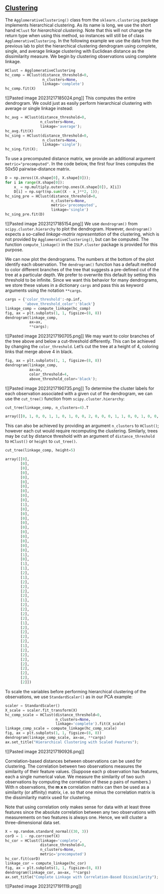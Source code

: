 
## [Clustering](https://islp.readthedocs.io/en/latest/labs/Ch12-unsup-lab.html)

The `AgglomerativeClustering()` class from the `sklearn.clustering` package implements hierarchical clustering. As its name is long, we use the short hand `HClust` for _hierarchical clustering_. Note that this will not change the return type when using this method, so instances will still be of class `AgglomerativeClustering`. In the following example we use the data from the previous lab to plot the hierarchical clustering dendrogram using complete, single, and average linkage clustering with Euclidean distance as the dissimilarity measure. We begin by clustering observations using complete linkage.

```python
HClust = AgglomerativeClustering
hc_comp = HClust(distance_threshold=0,
                 n_clusters=None,
                 linkage='complete')
hc_comp.fit(X)
```
![[Pasted image 20231217185024.png]]
This computes the entire dendrogram. We could just as easily perform hierarchical clustering with average or single linkage instead:
```python
hc_avg = HClust(distance_threshold=0,
                n_clusters=None,
                linkage='average');
hc_avg.fit(X)
hc_sing = HClust(distance_threshold=0,
                 n_clusters=None,
                 linkage='single');
hc_sing.fit(X);
```

To use a precomputed distance matrix, we provide an additional argument `metric="precomputed"`. In the code below, the first four lines computes the 50x50 pairwise-distance matrix.

```python
D = np.zeros((X.shape[0], X.shape[0]));
for i in range(X.shape[0]):
    x_ = np.multiply.outer(np.ones(X.shape[0]), X[i])
    D[i] = np.sqrt(np.sum((X - x_)**2, 1));
hc_sing_pre = HClust(distance_threshold=0,
                     n_clusters=None,
                     metric='precomputed',
                     linkage='single')
hc_sing_pre.fit(D)
```

![[Pasted image 20231217185154.png]]
We use `dendrogram()` from `scipy.cluster.hierarchy` to plot the dendrogram. However, `dendrogram()` expects a so-called _linkage-matrix representation_ of the clustering, which is not provided by `AgglomerativeClustering()`, but can be computed. The function `compute_linkage()` in the `ISLP.cluster` package is provided for this purpose.

We can now plot the dendrograms. The numbers at the bottom of the plot identify each observation. The `dendrogram()` function has a default method to color different branches of the tree that suggests a pre-defined cut of the tree at a particular depth. We prefer to overwrite this default by setting this threshold to be infinite. Since we want this behavior for many dendrograms, we store these values in a dictionary `cargs` and pass this as keyword arguments using the notation `**cargs`.

```python
cargs = {'color_threshold':-np.inf,
         'above_threshold_color':'black'}
linkage_comp = compute_linkage(hc_comp)
fig, ax = plt.subplots(1, 1, figsize=(8, 8))
dendrogram(linkage_comp,
           ax=ax,
           **cargs);
```
![[Pasted image 20231217190705.png]]
We may want to color branches of the tree above and below a cut-threshold differently. This can be achieved by changing the `color_threshold`. Let’s cut the tree at a height of 4, coloring links that merge above 4 in black.

```python
fig, ax = plt.subplots(1, 1, figsize=(8, 8))
dendrogram(linkage_comp,
           ax=ax,
           color_threshold=4,
           above_threshold_color='black');
```

![[Pasted image 20231217190735.png]]
To determine the cluster labels for each observation associated with a given cut of the dendrogram, we can use the `cut_tree()` function from `scipy.cluster.hierarchy`:

```python
cut_tree(linkage_comp, n_clusters=4).T
```

```python
array([[0, 1, 0, 0, 1, 1, 0, 1, 0, 0, 2, 0, 0, 0, 1, 1, 0, 0, 1, 0, 0, 2, 0, 2, 2, 3, 2, 3, 3, 3, 3, 2, 3, 3, 3, 3, 2, 3, 3, 3, 3, 2, 3, 3, 3, 3, 3, 3, 3, 3]])
```
This can also be achieved by providing an argument `n_clusters` to `HClust()`; however each cut would require recomputing the clustering. Similarly, trees may be cut by distance threshold with an argument of `distance_threshold` to `HClust()` or `height` to `cut_tree()`.


```python
cut_tree(linkage_comp, height=5)
```

```python
array([[0],
       [0],
       [0],
       [0],
       [0],
       [0],
       [0],
       [0],
       [0],
       [0],
       [1],
       [0],
       [0],
       [0],
       [0],
       [0],
       [0],
       [0],
       [0],
       [0],
       [0],
       [1],
       [0],
       [1],
       [1],
       [2],
       [1],
       [2],
       [2],
       [2],
       [2],
       [1],
       [2],
       [2],
       [2],
       [2],
       [1],
       [2],
       [2],
       [2],
       [2],
       [1],
       [2],
       [2],
       [2],
       [2],
       [2],
       [2],
       [2],
       [2]])
```


To scale the variables before performing hierarchical clustering of the observations, we use `StandardScaler()` as in our PCA example:


```python
scaler = StandardScaler()
X_scale = scaler.fit_transform(X)
hc_comp_scale = HClust(distance_threshold=0,
                       n_clusters=None,
                       linkage='complete').fit(X_scale)
linkage_comp_scale = compute_linkage(hc_comp_scale)
fig, ax = plt.subplots(1, 1, figsize=(8, 8))
dendrogram(linkage_comp_scale, ax=ax, **cargs)
ax.set_title("Hierarchical Clustering with Scaled Features");
```
![[Pasted image 20231217190926.png]]

Correlation-based distances between observations can be used for clustering. The correlation between two observations measures the similarity of their feature values. {Suppose each p observation has features, each a single numerical value. We measure the similarity of two such observations by computing the correlation of these p pairs of numbers.} With n observations, the **m x n** correlation matrix can then be used as a similarity (or affinity) matrix, i.e. so that one minus the correlation matrix is the dissimilarity matrix used for clustering.

Note that using correlation only makes sense for data with at least three features since the absolute correlation between any two observations with measurements on two features is always one. Hence, we will cluster a three-dimensional data set.

```python
X = np.random.standard_normal((30, 3))
corD = 1 - np.corrcoef(X)
hc_cor = HClust(linkage='complete',
                distance_threshold=0,
                n_clusters=None,
                metric='precomputed')
hc_cor.fit(corD)
linkage_cor = compute_linkage(hc_cor)
fig, ax = plt.subplots(1, 1, figsize=(8, 8))
dendrogram(linkage_cor, ax=ax, **cargs)
ax.set_title("Complete Linkage with Correlation-Based Dissimilarity");
```

![[Pasted image 20231217191119.png]]

